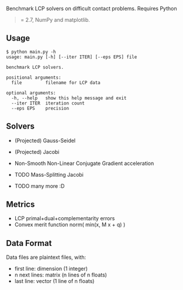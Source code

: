 Benchmark LCP solvers on difficult contact problems. Requires Python
>= 2.7, NumPy and matplotlib.

Usage
-----

```
$ python main.py -h
usage: main.py [-h] [--iter ITER] [--eps EPS] file

benchmark LCP solvers.

positional arguments:
  file         filename for LCP data

optional arguments:
  -h, --help   show this help message and exit
  --iter ITER  iteration count
  --eps EPS    precision
```



Solvers
-------

- (Projected) Gauss-Seidel
- (Projected) Jacobi
- Non-Smooth Non-Linear Conjugate Gradient acceleration

- TODO Mass-Splitting Jacobi
- TODO many more :D

Metrics
-------

- LCP primal+dual+complementarity errors
- Convex merit function norm( min(x, M x + q) )

Data Format
-----------

Data files are plaintext files, with:
- first line: dimension (1 integer)
- n next lines: matrix (n lines of n floats)
- last line: vector (1 line of n floats)




